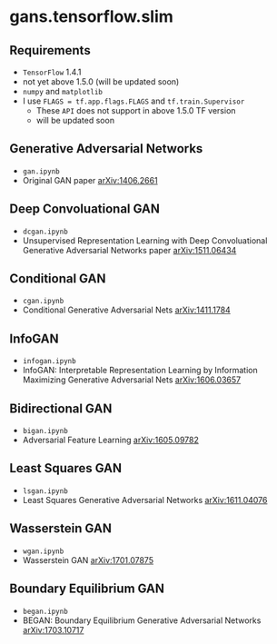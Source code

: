 # gans.tensorflow.slim

## Requirements

* `TensorFlow` 1.4.1
* not yet above 1.5.0 (will be updated soon)
* `numpy` and `matplotlib`
* I use `FLAGS = tf.app.flags.FLAGS` and `tf.train.Supervisor`
  * These `API` does not support in above 1.5.0 TF version
  * will be updated soon


## Generative Adversarial Networks

* `gan.ipynb`
* Original GAN paper [arXiv:1406.2661](https://arxiv.org/abs/1406.2661)


## Deep Convoluational GAN

* `dcgan.ipynb`
* Unsupervised Representation Learning with Deep Convoluational
Generative Adversarial Networks paper [arXiv:1511.06434](https://arxiv.org/abs/1511.06434)


## Conditional GAN

* `cgan.ipynb`
* Conditional Generative Adversarial Nets [arXiv:1411.1784](https://arxiv.org/abs/1411.1784)


## InfoGAN

* `infogan.ipynb`
* InfoGAN: Interpretable Representation Learning by Information Maximizing Generative Adversarial Nets [arXiv:1606.03657](https://arxiv.org/abs/1606.03657)


## Bidirectional GAN

* `bigan.ipynb`
* Adversarial Feature Learning [arXiv:1605.09782](https://arxiv.org/abs/1605.09782)


## Least Squares GAN

* `lsgan.ipynb`
* Least Squares Generative Adversarial Networks [arXiv:1611.04076](https://arxiv.org/abs/1611.04076)


## Wasserstein GAN

* `wgan.ipynb`
* Wasserstein GAN [arXiv:1701.07875](https://arxiv.org/abs/1701.07875)


## Boundary Equilibrium GAN

* `began.ipynb`
* BEGAN: Boundary Equilibrium Generative Adversarial Networks [arXiv:1703.10717](https://arxiv.org/abs/1703.10717)


